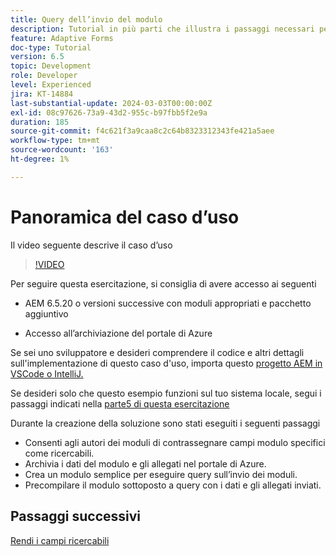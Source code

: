 ```yaml
---
title: Query dell’invio del modulo
description: Tutorial in più parti che illustra i passaggi necessari per eseguire query sugli invii di moduli memorizzati nel portale di Azure
feature: Adaptive Forms
doc-type: Tutorial
version: 6.5
topic: Development
role: Developer
level: Experienced
jira: KT-14884
last-substantial-update: 2024-03-03T00:00:00Z
exl-id: 08c97626-73a9-43d2-955c-b97fbb5f2e9a
duration: 185
source-git-commit: f4c621f3a9caa8c2c64b8323312343fe421a5aee
workflow-type: tm+mt
source-wordcount: '163'
ht-degree: 1%

---
```


# Panoramica del caso d’uso

Il video seguente descrive il caso d’uso

>[!VIDEO](https://video.tv.adobe.com/v/3427096?learn=on)


Per seguire questa esercitazione, si consiglia di avere accesso ai seguenti

* AEM 6.5.20 o versioni successive con moduli appropriati e pacchetto aggiuntivo

* Accesso all’archiviazione del portale di Azure



Se sei uno sviluppatore e desideri comprendere il codice e altri dettagli sull&#39;implementazione di questo caso d&#39;uso, importa questo [progetto AEM in VSCode o IntelliJ.](assets/azuredemoproject.zip)

Se desideri solo che questo esempio funzioni sul tuo sistema locale, segui i passaggi indicati nella [parte5 di questa esercitazione](./part5.md)

Durante la creazione della soluzione sono stati eseguiti i seguenti passaggi

* Consenti agli autori dei moduli di contrassegnare campi modulo specifici come ricercabili.
* Archivia i dati del modulo e gli allegati nel portale di Azure.
* Crea un modulo semplice per eseguire query sull’invio dei moduli.
* Precompilare il modulo sottoposto a query con i dati e gli allegati inviati.

## Passaggi successivi

[Rendi i campi ricercabili](./part1.md)
